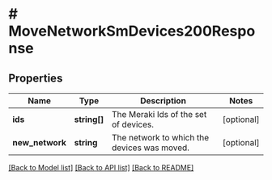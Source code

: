 # # MoveNetworkSmDevices200Response

## Properties

Name | Type | Description | Notes
------------ | ------------- | ------------- | -------------
**ids** | **string[]** | The Meraki Ids of the set of devices. | [optional]
**new_network** | **string** | The network to which the devices was moved. | [optional]

[[Back to Model list]](../../README.md#models) [[Back to API list]](../../README.md#endpoints) [[Back to README]](../../README.md)
